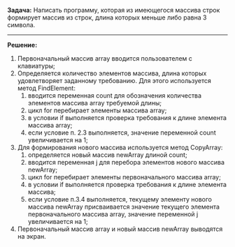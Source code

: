 **Задача:** Написать программу, которая из имеющегося массива строк формирует массив из строк, длина которых меньше либо равна 3 символа.

------------------------------------------

**Решение:**
1. Первоначальный массив array вводится пользователем с клавиатуры;
2. Определяется количество элементов массива, длина которых удовлетворяет заданному требованию. Для этого используется метод FindElement:
    1. вводится переменная count для обозначения количества элементов массива array требуемой длины;
    2. цикл for перебирает элементы массива array;
    3. в условии if выполняется проверка требования к длине элемента массива array;
    4. если условие п. 2.3 выполняется, значение переменной count увеличивается на 1;
3. Для формирования нового массива используется метод CopyArray:
    1. определяется новый массив newArray длиной count;
    2. вводится переменная j для перебора элементов нового массива newArray;
    3. цикл for перебирает элементы первоначального массива array;
    4. в условии if выполняется проверка требования к длине элемента массива;
    5. если условие п.3.4 выполняется, текущему элементу нового массива newArray присваивается значение текущего элемента первоначального массива array, значение переменной j увеличивается на 1;
4. Первоначальный массив array и новый массив newArray выводятся на экран.